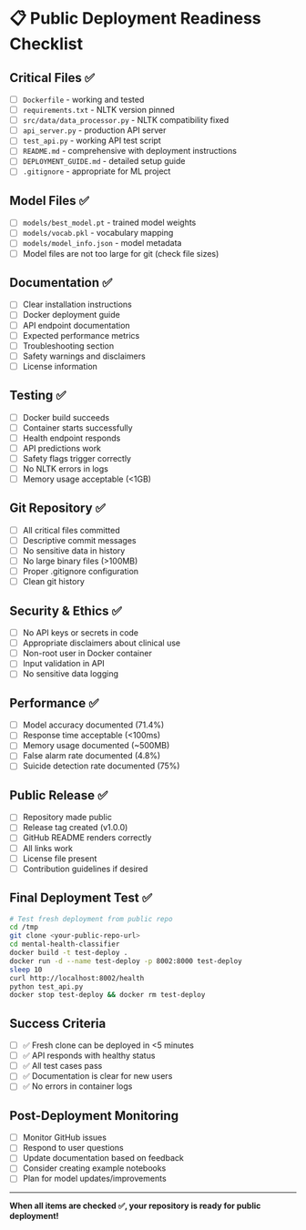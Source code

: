 # 📋 Public Deployment Readiness Checklist

## Critical Files ✅
- [ ] `Dockerfile` - working and tested
- [ ] `requirements.txt` - NLTK version pinned
- [ ] `src/data/data_processor.py` - NLTK compatibility fixed
- [ ] `api_server.py` - production API server
- [ ] `test_api.py` - working API test script
- [ ] `README.md` - comprehensive with deployment instructions
- [ ] `DEPLOYMENT_GUIDE.md` - detailed setup guide
- [ ] `.gitignore` - appropriate for ML project

## Model Files ✅
- [ ] `models/best_model.pt` - trained model weights
- [ ] `models/vocab.pkl` - vocabulary mapping
- [ ] `models/model_info.json` - model metadata
- [ ] Model files are not too large for git (check file sizes)

## Documentation ✅
- [ ] Clear installation instructions
- [ ] Docker deployment guide
- [ ] API endpoint documentation
- [ ] Expected performance metrics
- [ ] Troubleshooting section
- [ ] Safety warnings and disclaimers
- [ ] License information

## Testing ✅
- [ ] Docker build succeeds
- [ ] Container starts successfully
- [ ] Health endpoint responds
- [ ] API predictions work
- [ ] Safety flags trigger correctly
- [ ] No NLTK errors in logs
- [ ] Memory usage acceptable (<1GB)

## Git Repository ✅
- [ ] All critical files committed
- [ ] Descriptive commit messages
- [ ] No sensitive data in history
- [ ] No large binary files (>100MB)
- [ ] Proper .gitignore configuration
- [ ] Clean git history

## Security & Ethics ✅
- [ ] No API keys or secrets in code
- [ ] Appropriate disclaimers about clinical use
- [ ] Non-root user in Docker container
- [ ] Input validation in API
- [ ] No sensitive data logging

## Performance ✅
- [ ] Model accuracy documented (71.4%)
- [ ] Response time acceptable (<100ms)
- [ ] Memory usage documented (~500MB)
- [ ] False alarm rate documented (4.8%)
- [ ] Suicide detection rate documented (75%)

## Public Release ✅
- [ ] Repository made public
- [ ] Release tag created (v1.0.0)
- [ ] GitHub README renders correctly
- [ ] All links work
- [ ] License file present
- [ ] Contribution guidelines if desired

## Final Deployment Test ✅
```bash
# Test fresh deployment from public repo
cd /tmp
git clone <your-public-repo-url>
cd mental-health-classifier
docker build -t test-deploy .
docker run -d --name test-deploy -p 8002:8000 test-deploy
sleep 10
curl http://localhost:8002/health
python test_api.py
docker stop test-deploy && docker rm test-deploy
```

## Success Criteria
- [ ] ✅ Fresh clone can be deployed in <5 minutes
- [ ] ✅ API responds with healthy status
- [ ] ✅ All test cases pass
- [ ] ✅ Documentation is clear for new users
- [ ] ✅ No errors in container logs

## Post-Deployment Monitoring
- [ ] Monitor GitHub issues
- [ ] Respond to user questions
- [ ] Update documentation based on feedback
- [ ] Consider creating example notebooks
- [ ] Plan for model updates/improvements

---

**When all items are checked ✅, your repository is ready for public deployment!**
